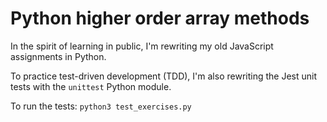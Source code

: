 # Python higher order array methods

In the spirit of learning in public, I'm rewriting my old JavaScript assignments in Python. 

To practice test-driven development (TDD), I'm also rewriting the Jest unit tests with the `unittest` Python module.

To run the tests:
    `python3 test_exercises.py`